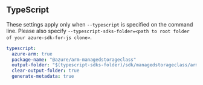 ## TypeScript

These settings apply only when `--typescript` is specified on the command line.
Please also specify `--typescript-sdks-folder=<path to root folder of your azure-sdk-for-js clone>`.

```yaml $(typescript)
typescript:
  azure-arm: true
  package-name: "@azure/arm-managedstorageclass"
  output-folder: "$(typescript-sdks-folder)/sdk/managedstorageclass/arm-managedstorageclass"
  clear-output-folder: true
  generate-metadata: true
```
